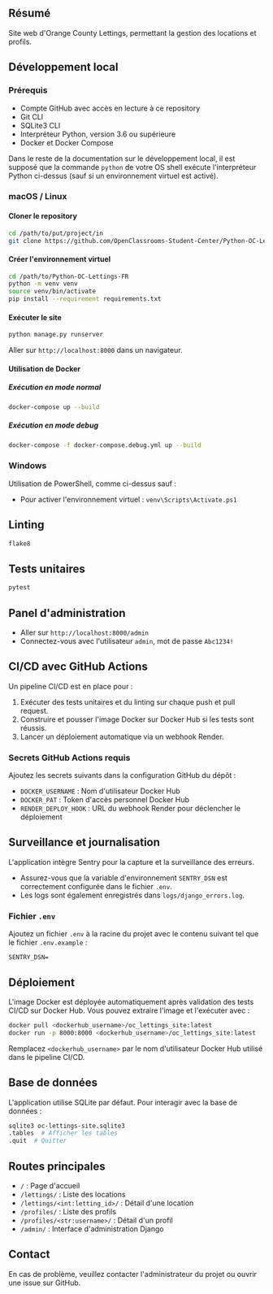 ## Résumé

Site web d'Orange County Lettings, permettant la gestion des locations et profils.

## Développement local

### Prérequis

- Compte GitHub avec accès en lecture à ce repository
- Git CLI
- SQLite3 CLI
- Interpréteur Python, version 3.6 ou supérieure
- Docker et Docker Compose

Dans le reste de la documentation sur le développement local, il est supposé que la commande `python` de votre OS shell exécute l'interpréteur Python ci-dessus (sauf si un environnement virtuel est activé).

### macOS / Linux

#### Cloner le repository

```sh
cd /path/to/put/project/in
git clone https://github.com/OpenClassrooms-Student-Center/Python-OC-Lettings-FR.git
```

#### Créer l'environnement virtuel

```sh
cd /path/to/Python-OC-Lettings-FR
python -m venv venv
source venv/bin/activate
pip install --requirement requirements.txt
```

#### Exécuter le site

```sh
python manage.py runserver
```

Aller sur `http://localhost:8000` dans un navigateur.

#### Utilisation de Docker

##### Exécution en mode normal

```sh
docker-compose up --build
```

##### Exécution en mode debug

```sh
docker-compose -f docker-compose.debug.yml up --build
```

### Windows

Utilisation de PowerShell, comme ci-dessus sauf :

- Pour activer l'environnement virtuel : `venv\Scripts\Activate.ps1`

## Linting

```sh
flake8
```

## Tests unitaires

```sh
pytest
```

## Panel d'administration

- Aller sur `http://localhost:8000/admin`
- Connectez-vous avec l'utilisateur `admin`, mot de passe `Abc1234!`

## CI/CD avec GitHub Actions

Un pipeline CI/CD est en place pour :

1. Exécuter des tests unitaires et du linting sur chaque push et pull request.
2. Construire et pousser l'image Docker sur Docker Hub si les tests sont réussis.
3. Lancer un déploiement automatique via un webhook Render.

### Secrets GitHub Actions requis

Ajoutez les secrets suivants dans la configuration GitHub du dépôt :

- `DOCKER_USERNAME` : Nom d'utilisateur Docker Hub
- `DOCKER_PAT` : Token d'accès personnel Docker Hub
- `RENDER_DEPLOY_HOOK` : URL du webhook Render pour déclencher le déploiement

## Surveillance et journalisation

L'application intègre Sentry pour la capture et la surveillance des erreurs.

- Assurez-vous que la variable d'environnement `SENTRY_DSN` est correctement configurée dans le fichier `.env`.
- Les logs sont également enregistrés dans `logs/django_errors.log`.

### Fichier `.env`

Ajoutez un fichier `.env` à la racine du projet avec le contenu suivant tel que le fichier `.env.example` :

```env
SENTRY_DSN=
```

## Déploiement

L'image Docker est déployée automatiquement après validation des tests CI/CD sur Docker Hub.
Vous pouvez extraire l'image et l'exécuter avec :

```sh
docker pull <dockerhub_username>/oc_lettings_site:latest
docker run -p 8000:8000 <dockerhub_username>/oc_lettings_site:latest
```

Remplacez `<dockerhub_username>` par le nom d'utilisateur Docker Hub utilisé dans le pipeline CI/CD.

## Base de données

L'application utilise SQLite par défaut. Pour interagir avec la base de données :

```sh
sqlite3 oc-lettings-site.sqlite3
.tables  # Afficher les tables
.quit  # Quitter
```

## Routes principales

- `/` : Page d'accueil
- `/lettings/` : Liste des locations
- `/lettings/<int:letting_id>/` : Détail d'une location
- `/profiles/` : Liste des profils
- `/profiles/<str:username>/` : Détail d'un profil
- `/admin/` : Interface d'administration Django

## Contact

En cas de problème, veuillez contacter l'administrateur du projet ou ouvrir une issue sur GitHub.
